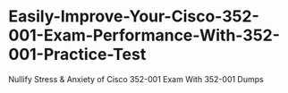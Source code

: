 # Easily-Improve-Your-Cisco-352-001-Exam-Performance-With-352-001-Practice-Test
Nullify Stress &amp; Anxiety of Cisco 352-001 Exam With 352-001 Dumps
